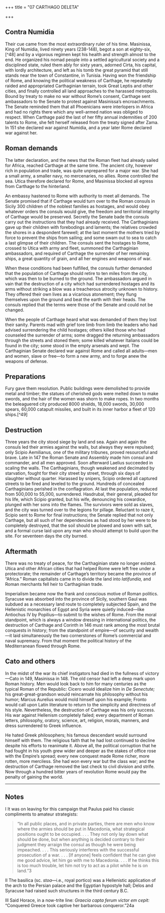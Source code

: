 +++
title = "07 CARTHAGO DELETA"

+++

## Contra Numidia
Their cue came from the most extraordinary ruler of his time. Masinissa, King of Numidia, lived ninety years \(238-148\), begot a son at eighty-six,[^48] and by a vigorous regimen kept his health and strength almost to the end. He organized his nomad people into a settled agricultural society and a disciplined state, ruled them ably for sixty years, adorned Cirta, his capital, with lordly architecture, and left as his tomb the great pyramid that still stands near the town of Constantine, in Tunisia. Having won the friendship of Rome, and knowing the political weakness of Carthage, he repeatedly raided and appropriated Carthaginian terrain, took Great Leptis and other cities, and finally controlled all land approaches to the harassed metropolis. Bound by treaty to make no war without Rome’s consent, Carthage sent ambassadors to the Senate to protest against Masinissa’s encroachments. The Senate reminded them that all Phoenicians were interlopers in Africa and had no rights there which any well-armed nation was obliged to respect. When Carthage paid the last of her fifty annual indemnities of 200 talents to Rome, she felt herself released from the treaty signed after Zama. In 151 she declared war against Numidia, and a year later Rome declared war against her.

## Roman demands
The latter declaration, and the news that the Roman fleet had already sailed for Africa, reached Carthage at the same time. The ancient city, however rich in population and trade, was quite unprepared for a major war. She had a small army, a smaller navy, no mercenaries, no allies. Rome controlled the sea. Utica therefore declared for Rome, and Masinissa blocked all egress from Carthage to the hinterland. 

An embassy hastened to Rome with authority to meet all demands. The Senate promised that if Carthage would turn over to the Roman consuls in Sicily 300 children of the noblest families as hostages, and would obey whatever orders the consuls would give, the freedom and territorial integrity of Carthage would be preserved. Secretly the Senate bade the consuls carry out the instructions that they had already received. The Carthaginians gave up their children with forebodings and laments; the relatives crowded the shores in a despondent farewell; at the last moment the mothers tried by force to prevent the ships from sailing; and some swam out to sea to catch a last glimpse of their children. The consuls sent the hostages to Rome, crossed to Utica with army and fleet, summoned the Carthaginian ambassadors, and required of Carthage the surrender of her remaining ships, a great quantity of grain, and all her engines and weapons of war. 

When these conditions had been fulfilled, the consuls further demanded that the population of Carthage should retire to ten miles from the city, which was then to be burned to the ground. The ambassadors argued in vain that the destruction of a city which had surrendered hostages and its arms without striking a blow was a treacherous atrocity unknown to history. They offered their own lives as a vicarious atonement; they flung themselves upon the ground and beat the earth with their heads. The consuls replied that the terms were those of the Senate and could not be changed.

When the people of Carthage heard what was demanded of them they lost their sanity. Parents mad with grief tore limb from limb the leaders who had advised surrendering the child hostages; others killed those who had counseled the surrender of arms; some dragged the returning ambassadors through the streets and stoned them; some killed whatever Italians could be found in the city; some stood in the empty arsenals and wept. The Carthaginian Senate declared war against Rome and called all adults—men and women, slave or free—to form a new army, and to forge anew the weapons of defense. 

## Preparations
Fury gave them resolution. Public buildings were demolished to provide metal and timber; the statues of cherished gods were melted down to make swords, and the hair of the women was shorn to make ropes. In two months the beleaguered city produced 8000 shields, 18,000 swords, 30,000 spears, 60,000 catapult missiles, and built in its inner harbor a fleet of 120 ships.[^49]

## Destruction
Three years the city stood siege by land and sea. Again and again the consuls led their armies against the walls, but always they were repulsed; only Scipio Aemilianus, one of the military tribunes, proved resourceful and brave. Late in 147 the Roman Senate and Assembly made him consul and commander, and all men approved. Soon afterward Laelius succeeded in scaling the walls. The Carthaginians, though weakened and decimated by starvation, fought for their city street by street, through six days of slaughter without quarter. Harassed by snipers, Scipio ordered all captured streets to be fired and leveled to the ground. Hundreds of concealed Carthaginians perished in the conflagration. At last the population, reduced from 500,000 to 55,000, surrendered. Hasdrubal, their general, pleaded for his life, which Scipio granted, but his wife, denouncing his cowardice, plunged with her sons into the flames. The survivors were sold as slaves, and the city was turned over to the legions for pillage. Reluctant to raze it, Scipio sent to Rome for final instructions; the Senate replied that not only Carthage, but all such of her dependencies as had stood by her were to be completely destroyed, that the soil should be plowed and sown with salt, and a formal curse laid upon any man who should attempt to build upon the site. For seventeen days the city burned.

## Aftermath
There was no treaty of peace, for the Carthaginian state no longer existed. Utica and other African cities that had helped Rome were left free under a protectorate; the remainder of Carthage’s territory became the province of “Africa.” Roman capitalists came in to divide the land into *latifundia,* and Roman merchants fell heir to Carthaginian trade. 

Imperialism became now the frank and conscious motive of Roman politics. Syracuse was absorbed into the province of Sicily, southern Gaul was subdued as a necessary land route to completely subjected Spain, and the Hellenistic monarchies of Egypt and Syria were quietly induced—like Antiochus IV by Popilius—to submit to the wishes of Rome. From the moral standpoint, which is always a window dressing in international politics, the destruction of Carthage and Corinth in 146 must rank among the most brutal conquests in history; from the standpoint of empire—of security and wealth—it laid simultaneously the two cornerstones of Rome’s commercial and naval supremacy. From that moment the political history of the Mediterranean flowed through Rome.

## Cato and others
In the midst of the war its chief instigators had died in the fullness of victory—Cato in 149, Masinissa in 148. The old censor had left a deep mark upon Roman history. Men would look back to him for many centuries as the typical Roman of the Republic: Cicero would idealize him in *De Senectute;* his great-great-grandson would reincarnate his philosophy without his humor; Marcus Aurelius would mold himself upon his example; Fronto would call upon Latin literature to return to the simplicity and directness of his style. Nevertheless, the destruction of Carthage was his only success. His war against Hellenism completely failed; every department of Roman letters, philosophy, oratory, science, art, religion, morals, manners, and dress surrendered to Greek influence. 

He hated Greek philosophers; his famous descendant would surround himself with them. The religious faith that he had lost continued to decline despite his efforts to reanimate it. Above all, the political corruption that he had fought in his youth grew wider and deeper as the stakes of office rose with the Empire’s spread; every new conquest made Rome richer, more rotten, more merciless. She had won every war but the class war; and the destruction of Carthage removed the last check to civil division and strife. Now through a hundred bitter years of revolution Rome would pay the penalty of gaining the world.



* * *
## Notes
I It was on leaving for this campaign that Paulus paid his classic compliments to amateur strategists: 

> “In all public places, and in private parties, there are men who know where the armies should be put in Macedonia, what strategical positions ought to be occupied. . . . They not only lay down what should be done, but when anything is decided contrary to their judgment they arraign the consul as though he were being impeached. . . . This seriously interferes with the successful prosecution of a war. . . . \[If anyone\] feels confident that he can give me good advice, let him go with me to Macedonia. . . . If he thinks this is too much trouble, let him not try to act as a pilot while he is on land.”3

II The basilica \(sc. *stoa*—i.e., royal portico\) was a Hellenistic application of the arch to the Persian palace and the Egyptian hypostyle hall; Delos and Syracuse had raised such structures in the third century B.C.

III Said Horace, in a now-trite line: *Graecia capta ferum victor em cepit:* “Conquered Greece took captive her barbarous conqueror.”24a